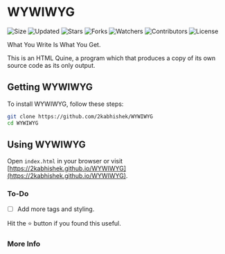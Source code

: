 # WYWIWYG

![Size](https://img.shields.io/github/repo-size/2kabhishek/WYWIWYG?style=plastic&color=0f0&label=Size)
![Updated](https://img.shields.io/github/last-commit/2kabhishek/WYWIWYG?style=plastic&color=f00&label=Updated)
![Stars](https://img.shields.io/github/stars/2kabhishek/WYWIWYG?style=plastic&color=ffc801&label=Stars)
![Forks](https://img.shields.io/github/forks/2kabhishek/WYWIWYG?style=plastic&color=003cff&label=Forks)
![Watchers](https://img.shields.io/github/watchers/2kabhishek/WYWIWYG?style=plastic&color=ff5500&label=Watchers)
![Contributors](https://img.shields.io/github/contributors/2kabhishek/WYWIWYG?style=plastic&color=f0f&label=Contributors)
![License](https://img.shields.io/github/license/2kabhishek/WYWIWYG?style=plastic&color=555&label=License)

What You Write Is What You Get.

This is an HTML Quine, a program which that produces     a copy of its own source code as its only output.

## Getting WYWIWYG

To install WYWIWYG, follow these steps:

```bash
git clone https://github.com/2kabhishek/WYWIWYG
cd WYWIWYG
```

## Using WYWIWYG

Open `index.html` in your browser or visit [https://2kabhishek.github.io/WYWIWYG](https://2kabhishek.github.io/WYWIWYG).

### To-Do

- [ ] Add more tags and styling.

Hit the :star: button if you found this useful.

### More Info

